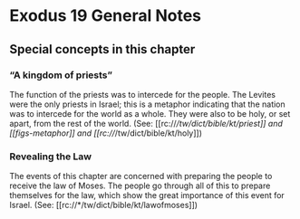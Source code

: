 # Exodus 19 General Notes
## Special concepts in this chapter

### “A kingdom of priests”
The function of the priests was to intercede for the people. The Levites were the only priests in Israel; this is a metaphor indicating that the nation was to intercede for the world as a whole. They were also to be holy, or set apart, from the rest of the world. (See: [[rc://*/tw/dict/bible/kt/priest]] and [[figs-metaphor]] and [[rc://*/tw/dict/bible/kt/holy]])

### Revealing the Law
The events of this chapter are concerned with preparing the people to receive the law of Moses. The people go through all of this to prepare themselves for the law, which show the great importance of this event for Israel. (See: [[rc://*/tw/dict/bible/kt/lawofmoses]])